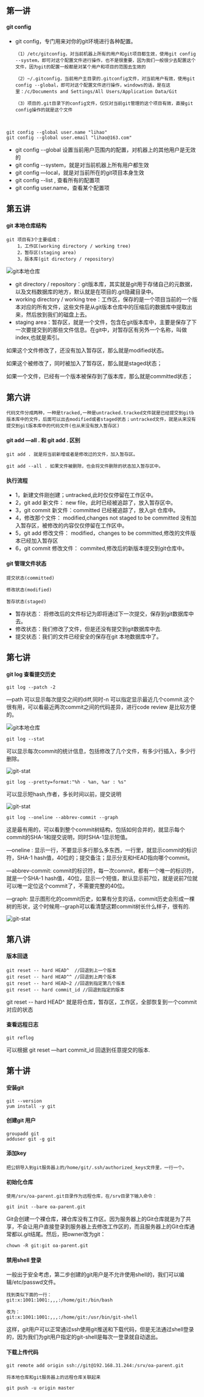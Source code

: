 ## 第一讲

#### git config

* git config，专门用来对你的git环境进行各种配置。

  ```
  （1）/etc/gitconfig，对当前机器上所有的用户和git项目都生效，使用git config --system，即可对这个配置文件进行操作，也不是很重要，因为我们一般很少去配置这个文件，因为git的配置一般都是对某个用户和项目的范围去生效的
   
  （2）~/.gitconfig，当前用户主目录的.gitconfig文件，对当前用户有效，使用git config --global，即可对这个配置文件进行操作，windows的话，是在这里：/c/Documents and Settings/All Users/Application Data/Git
   
  （3）项目的.git目录下的config文件，仅仅对当前git管理的这个项目有效，直接git config操作的就是这个文件
  ```

  ​

```
git config --global user.name "lihao"
git config --global user.email "lihao@163.com"
```



* git config --global 设置当前用户范围内的配置，对机器上的其他用户是无效的
* git config --system，就是对当前机器上所有用户都生效
* git config  —local，就是对当前所在的git项目本身生效
* git config --list , 查看所有的配置项
* git config user.name，查看某个配置项









## 第五讲

#### git 本地仓库结构

```
git 项目有3个主要组成：
	1，工作区(working directory / working tree)
	2，暂存区(staging area)
	3，版本库(git directory / repository)
```

![git本地仓库](../images/git本地仓库.png)



* git directory / repository：git版本库，其实就是git用于存储自己的元数据，以及文档数据库的地方，默认就是在项目的.git隐藏目录中。
* working directory / working tree：工作区，保存的是一个项目当前的一个版本对应的所有文件，这些文件是从git版本仓库中的压缩后的数据库中提取出来，然后放到我们的磁盘上去。
* staging area：暂存区，就是一个文件，包含在git版本库中，主要是保存了下一次要提交到的那些文件信息。在git中，对暂存区有另外一个名称，叫做index,也就是索引。



如果这个文件修改了，还没有加入暂存区，那么就是modified状态。

如果这个被修改了，同时被加入了暂存区，那么就是staged状态；

如果一个文件，已经有一个版本被保存到了版本库，那么就是committed状态；





## 第六讲

```
代码文件分成两种，一种是tracked,一种是untracked.tracked文件就是已经提交到gitb版本库中的文件，后面可以出去modified或者staged状态；untracked文件，就是从来没有提交到git版本库中的代码文件(也从来没有放入暂存区)
```





#### git add —all  .  和 git add . 区别

```
git add . 就是将当前新增或者是修改过的文件，加入暂存区。

git add --all . 如果文件被删除，也会将文件删除的状态加入暂存区中。
```



#### 执行流程

* 1，新建文件刚创建；untracked,此时仅仅停留在工作区中。
* 2，git add 新文件： new file，此时已经被追踪了，放入暂存区中。
* 3，git commit 新文件：committed  已经被追踪了，放入git 仓库中。
* 4，修改那个文件： modified,changes not staged to be committed 没有加入暂存区，被修改的内容仅仅停留在工作区中。
* 5，git add 修改文件： modified，changes to be committed,修改的文件版本已经加入暂存区
* 6，git commit 修改文件： commited,修改后的新版本提交到git仓库中。



#### git 管理文件状态

```
提交状态(committed)

修改状态(modified)

暂存状态(staged)
```



* 暂存状态： 将修改后的文件标记为即将通过下一次提交，保存到git数据库中去。
* 修改状态：我们修改了文件，但是还没有提交到git数据库中去.
* 提交状态：我们的文件已经安全的保存在git 本地数据库中了。





## 第七讲

#### git log 查看提交历史

```
git log --patch -2
```

—path 可以显示每次提交之间的diff,同时-n 可以指定显示最近几个commit.这个很有用，可以看最近两次commit之间的代码差异，进行code review 是比较方便的。

![git本地仓库](../images/git-log-patch.png)



```
git log --stat
```

可以显示每次commit的统计信息，包括修改了几个文件，有多少行插入，多少行删除。



![git-stat](../images/git-log-stat.png)



```
git log --pretty=format:"%h - %an, %ar : %s"
```

可以显示短hash,作者，多长时间以前，提交说明

![git-stat](../images/git-log-format.png)





```
git log --oneline --abbrev-commit --graph
```

这是最有用的，可以看到整个commit树结构，包括如何合并的，就显示每个commit的SHA-1和提交说明，同时SHA-1显示短值。

—oneline : 显示一行，不要显示多行那么多东西，一行里，就显示commit的标识符，SHA-1 hash值，40位的；提交备注；显示分支和HEAD指向哪个commit。



—abbrev-commit: commit的标识符，每一次commit，都有一个唯一的标识符，就是一个SHA-1 hash值，40位，显示一个短值，默认显示前7位，就是说前7位就可以唯一定位这个commit了，不需要完整的40位。



—graph: 显示图形化的commit历史，如果有分支的话，commit历史会形成一棵树的形状，这个时候用--graph可以看清楚这颗commit树长什么样子，很有的.



![git-stat](../images/git-log-graph.png)







## 第八讲

#### 版本回退

```
git reset -- hard HEAD^  //回退到上一个版本
git reset -- hard HEAD^^ //回退到上两个版本
git reset -- hard HEAD~2 //回退到指定第几个版本
git reset -- hard commit_id //回退到指定的版本
```



git reset -- hard HEAD^ 就是将仓库，暂存区，工作区，全部恢复到一个commit对应的状态



#### 查看远程日志

```
git reflog
```

可以根据 git reset —hart commit_id 回退到任意提交的版本.









## 第十讲

#### 安装git

```
git --version
yum install -y git

```





#### 创建git 用户

```
groupadd git
adduser git -g git
```





#### 添加key

```
把公钥导入到git服务器上的/home/git/.ssh/authorized_keys文件里，一行一个。
```





#### 初始化仓库

```
使用/srv/oa-parent.git目录作为远程仓库，在/srv目录下输入命令：

git init --bare oa-parent.git

```

Git会创建一个裸仓库，裸仓库没有工作区。因为服务器上的Git仓库就是为了共享，不会让用户直接登录到服务器上去修改工作区的，而且服务器上的Git仓库通常都以.git结尾。然后，把owner改为git：

```
chown -R git:git oa-parent.git
```





#### 禁用shell 登录

一般出于安全考虑，第二步创建的git用户是不允许使用shell的，我们可以编辑/etc/passwd文件。

```
找到类似下面的一行：
git:x:1001:1001:,,,:/home/git:/bin/bash

改为：
git:x:1001:1001:,,,:/home/git:/usr/bin/git-shell
```

这样，git用户可以正常通过ssh使用git推送和下载代码，但是无法通过shell登录的，因为我们为git用户指定的git-shell是每次一登录就自动退出。



#### 下载上传代码

```
git remote add origin ssh://git@192.168.31.244:/srv/oa-parent.git

将本地仓库和git服务器上的远程仓库关联起来

git push -u origin master
```

